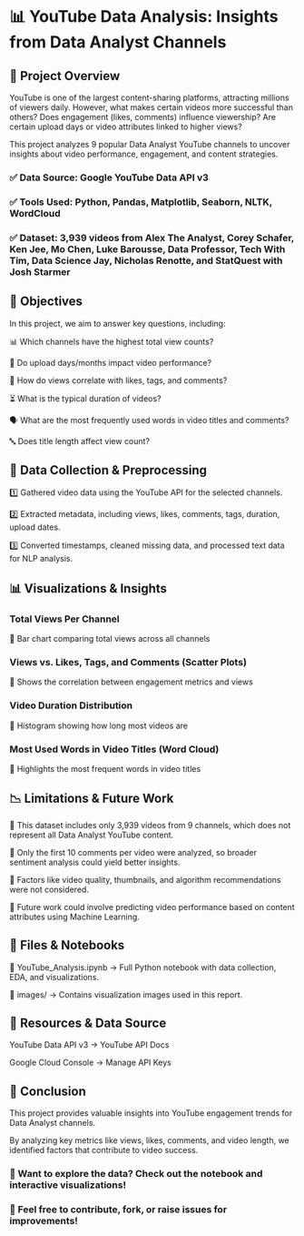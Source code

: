# 📊 YouTube Data Analysis: Insights from Data Analyst Channels

## 📌 Project Overview

YouTube is one of the largest content-sharing platforms, attracting millions of viewers daily. However, what makes certain videos more successful than others? Does engagement (likes, comments) influence viewership? Are certain upload days or video attributes linked to higher views?

This project analyzes 9 popular Data Analyst YouTube channels to uncover insights about video performance, engagement, and content strategies.

### ✅ Data Source: Google YouTube Data API v3
### ✅ Tools Used: Python, Pandas, Matplotlib, Seaborn, NLTK, WordCloud
### ✅ Dataset: 3,939 videos from Alex The Analyst, Corey Schafer, Ken Jee, Mo Chen, Luke Barousse, Data Professor, Tech With Tim, Data Science Jay, Nicholas Renotte, and StatQuest with Josh Starmer

## 🎯 Objectives
In this project, we aim to answer key questions, including:

📊 Which channels have the highest total view counts?

📅 Do upload days/months impact video performance?

🔗 How do views correlate with likes, tags, and comments?

⏳ What is the typical duration of videos?

🗣️ What are the most frequently used words in video titles and comments?

🔤 Does title length affect view count?

## 📂 Data Collection & Preprocessing

1️⃣ Gathered video data using the YouTube API for the selected channels.

2️⃣ Extracted metadata, including views, likes, comments, tags, duration, upload dates.

3️⃣ Converted timestamps, cleaned missing data, and processed text data for NLP analysis.

## 📊 Visualizations & Insights

### Total Views Per Channel
📌 Bar chart comparing total views across all channels

### Views vs. Likes, Tags, and Comments (Scatter Plots)
📌 Shows the correlation between engagement metrics and views

### Video Duration Distribution
📌 Histogram showing how long most videos are

### Most Used Words in Video Titles (Word Cloud)
📌 Highlights the most frequent words in video titles

## 📉 Limitations & Future Work
🔹 This dataset includes only 3,939 videos from 9 channels, which does not represent all Data Analyst YouTube content.

🔹 Only the first 10 comments per video were analyzed, so broader sentiment analysis could yield better insights.

🔹 Factors like video quality, thumbnails, and algorithm recommendations were not considered.

🔹 Future work could involve predicting video performance based on content attributes using Machine Learning.

## 📂 Files & Notebooks

📄 YouTube_Analysis.ipynb → Full Python notebook with data collection, EDA, and visualizations.

📄 images/ → Contains visualization images used in this report.

## 🔗 Resources & Data Source

YouTube Data API v3 → YouTube API Docs

Google Cloud Console → Manage API Keys

## 📢 Conclusion

This project provides valuable insights into YouTube engagement trends for Data Analyst channels.

By analyzing key metrics like views, likes, comments, and video length, we identified factors that contribute to video success.

### 📌 Want to explore the data? Check out the notebook and interactive visualizations!

### 🚀 Feel free to contribute, fork, or raise issues for improvements!
